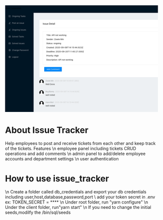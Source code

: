 <p align="center">
  <img src="./client/public/example.png" width="750" title="Share your fire">
</p>

# About Issue Tracker

Help employees to post and receive tickets from each other and keep track of the tickets.
Features
\n employee panel including tickets CRUD operations and add comments
\n admin panel to add/delete employee accounts and department settings
\n user authentication

# How to use issue_tracker

\n Create a folder called db_credentials and export your db credentials including user,host,database,password,port
\ add your token secret in .env ex: TOKEN_SECRET = \*\*\*\*
\n Under root folder, run "yarn configure"
\n Under the client folder, run"yarn start"
\n If you need to change the initial seeds,modilfy the /bin/sql/seeds
